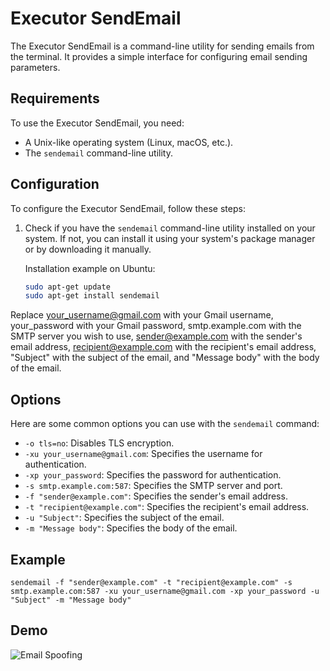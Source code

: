 # Executor SendEmail

The Executor SendEmail is a command-line utility for sending emails from the terminal. It provides a simple interface for configuring email sending parameters.

## Requirements

To use the Executor SendEmail, you need:

- A Unix-like operating system (Linux, macOS, etc.).
- The `sendemail` command-line utility.

## Configuration

To configure the Executor SendEmail, follow these steps:

1. Check if you have the `sendemail` command-line utility installed on your system. If not, you can install it using your system's package manager or by downloading it manually.

   Installation example on Ubuntu:

   ```bash
   sudo apt-get update
   sudo apt-get install sendemail

Replace your_username@gmail.com with your Gmail username, your_password with your Gmail password, smtp.example.com with the SMTP server you wish to use, sender@example.com with the sender's email address, recipient@example.com with the recipient's email address, "Subject" with the subject of the email, and "Message body" with the body of the email.

## Options

Here are some common options you can use with the `sendemail` command:

- `-o tls=no`: Disables TLS encryption.
- `-xu your_username@gmail.com`: Specifies the username for authentication.
- `-xp your_password`: Specifies the password for authentication.
- `-s smtp.example.com:587`: Specifies the SMTP server and port.
- `-f "sender@example.com"`: Specifies the sender's email address.
- `-t "recipient@example.com"`: Specifies the recipient's email address.
- `-u "Subject"`: Specifies the subject of the email.
- `-m "Message body"`: Specifies the body of the email.

## Example
`sendemail -f "sender@example.com" -t "recipient@example.com" -s smtp.example.com:587 -xu your_username@gmail.com -xp your_password -u "Subject" -m "Message body"`

## Demo

![Email Spoofing](https://github.com/daniel-de-lima0xa/Email-Spoofing/assets/59209081/9309d8b3-6f60-4cb5-be40-73eea8d8360b)








